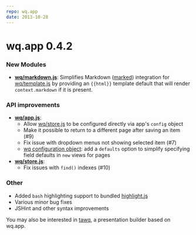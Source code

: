 ```yaml
---
repo: wq.app
date: 2013-10-28
---
```


# wq.app 0.4.2

### New Modules
- **[wq/markdown.js](../@wq/index.md)**: Simplifies Markdown ([marked](FIXME)) integration for [wq/template.js](../@wq/index.md) by providing an `{{html}}` template default that will render `context.markdown` if it is present.

### API improvements
- **[wq/app.js](../@wq/app.md)**:
  - Allow [wq/store.js](../@wq/store.md) to be configured directly via app's `config` object
  - Make it possible to return to a different page after saving an item (#9)
  - Fix issue with dropdown menus not showing selected item (#7)
  - [wq configuration object](../wq-configuration-object.md): add a `defaults` option to simplify specifying field defaults in `new` views for pages
- **[wq/store.js](../@wq/store.md)**:
  - Fix issues with `find()` indexes (#10)

### Other
- Added `bash` highlighting support to bundled [highlight.js](FIXME)
- Various minor bug fixes
- JSHint and other syntax improvements

You may also be interested in [tawq](https://ta.wq.io), a presentation builder based on wq.app.
